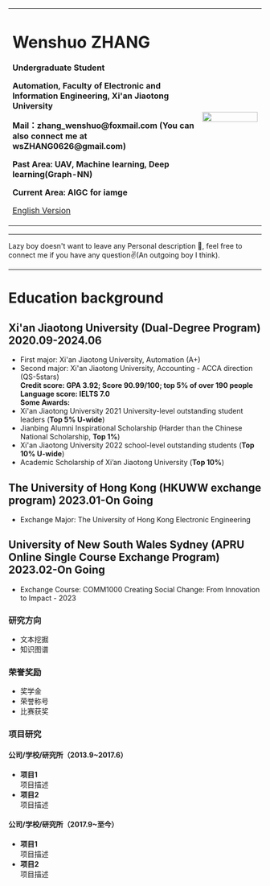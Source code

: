<div>
<table border="0">
  <tr>
    <td width="75%">
      <h1>Wenshuo ZHANG</h1>
      <p><b>Undergraduate Student</b></p>
      <p><b>Automation, Faculty of Electronic and Information Engineering, Xi'an Jiaotong University</b></p>
      <p><b>Mail：zhang_wenshuo@foxmail.com (You can also connect me at wsZHANG0626@gmail.com)</b></p>
      <p><b>Past Area: UAV, Machine learning, Deep learning(Graph-NN)</b></p>
      <p><b>Current Area: AIGC for iamge</b></p>
      <p><a href="/index-en.html">English Version</a></p>
    </td>
    <td width="25%">
      <img src="/zhengjianzhao.jpg" width="100%">
    </td>
  </tr>
</table>
</div>

---

Lazy boy doesn't want to leave any Personal description 👀, feel free to connect me if you have any question✌️(An outgoing boy I think).

---

# Education background
## Xi'an Jiaotong University (Dual-Degree Program) 2020.09-2024.06     
* First major: Xi'an Jiaotong University, Automation (A+)	    
* Second major: Xi'an Jiaotong University, Accounting - ACCA direction (QS-5stars)       
**Credit score: GPA 3.92; Score 90.99/100; top 5% of over 190 people**         
**Language score: IELTS 7.0**        
**Some Awards:**     
* Xi'an Jiaotong University 2021 University-level outstanding student leaders (**Top 5% U-wide**)     
* Jianbing Alumni Inspirational Scholarship (Harder than the Chinese National Scholarship, **Top 1%**)        
* Xi'an Jiaotong University 2022 school-level outstanding students (**Top 10% U-wide**)         
* Academic Scholarship of Xi’an Jiaotong University (**Top 10%**)      
## The University of Hong Kong (HKUWW exchange program) 2023.01-On Going
* Exchange Major:			The University of Hong Kong						Electronic Engineering
## University of New South Wales Sydney (APRU Online Single Course Exchange Program) 2023.02-On Going
* Exchange Course:		COMM1000 Creating Social Change: From Innovation to Impact - 2023

### 研究方向
- 文本挖掘
- 知识图谱

### 荣誉奖励
- 奖学金
- 荣誉称号
- 比赛获奖

### 项目研究
#### 公司/学校/研究所（2013.9~2017.6）
- **项目1**  
项目描述
- **项目2**  
项目描述

#### 公司/学校/研究所（2017.9~至今）
- **项目1**  
项目描述
- **项目2**  
项目描述
